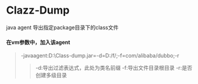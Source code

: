 # Clazz-Dump
java agent 导出指定package目录下的class文件


#### 在vm参数中，加入该agent
>-javaagent:D:\Class-dump.jar=-d=D:/f/;-f=com/alibaba/dubbo;-r
>>-d:导出过滤表达式，此处为类名前缀
>>-f:导出文件目录根目录
>>-r:是否创建多级目录
